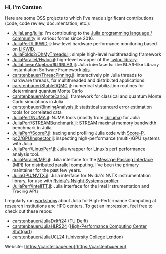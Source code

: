 ### Hi, I'm Carsten

Here are some OSS projects to which I've made significant contributions (code, code review, documentation, etc.):

- [JuliaLang/julia](https://github.com/JuliaLang/julia/): I'm contributing to the [Julia programming language / community](https://julialang.org/) in various forms since 2016.
- [JuliaPerf/LIKWID.jl](https://github.com/JuliaPerf/LIKWID.jl): low-level hardware performance monitoring based on [LIKWID](https://github.com/RRZE-HPC/likwid).
- [JuliaFolds2/OhMyThreads.jl](https://github.com/JuliaFolds2/OhMyThreads.jl): simple high-level multithreading framework
- [JuliaParallel/Hwloc.jl](https://github.com/JuliaParallel/Hwloc.jl): high-level wrapper of the [hwloc library](http://www.open-mpi.org/projects/hwloc/).
- [JuliaLinearAlgebra/BLISBLAS.jl](https://github.com/JuliaLinearAlgebra/BLISBLAS.jl): Julia interface for the BLAS-like Library Instantiation Software Framework [blis](https://github.com/flame/blis).
- [carstenbauer/ThreadPinning.jl](https://github.com/carstenbauer/ThreadPinning.jl): interactively pin Julia threads to hardware threads, for multithreaded and distributed applications.
- [carstenbauer/StableDQMC.jl](https://github.com/carstenbauer/StableDQMC.jl): numerical stabilization routines for determinant quantum Monte Carlo
- [carstenbauer/MonteCarlo.jl](https://github.com/carstenbauer/MonteCarlo.jl): framework for classical and quantum Monte Carlo simulations in Julia
- [carstenbauer/BinningAnalysis.jl](https://github.com/carstenbauer/BinningAnalysis.jl): statistical standard error estimation tools for correlated data
- [JuliaPerf/NUMA.jl](https://github.com/JuliaPerf/NUMA.jl): NUMA tools (mostly from [libnuma](https://man7.org/linux/man-pages/man3/numa.3.html)) for Julia
- [JuliaPerf/STREAMBenchmark.jl](https://github.com/JuliaPerf/STREAMBenchmark.jl): [STREAM](https://www.cs.virginia.edu/stream/) maximal memory bandwidth benchmark in Julia
- [JuliaPerf/ScoreP.jl](https://github.com/JuliaPerf/ScoreP.jl): tracing and profiling Julia code with [Score-P](https://www.vi-hps.org/projects/score-p/).
- [pc2/GPUInspector.jl](https://github.com/pc2/GPUInspector.jl): inspecting high-performance (multi-)GPU systems with Julia
- [JuliaPerf/LinuxPerf.jl](https://github.com/JuliaPerf/LinuxPerf.jl): Julia wrapper for Linux's perf performance analysis tool.
- [JuliaParallel/MPI.jl](https://github.com/JuliaParallel/MPI.jl): Julia interface for the [Message Passing Interface (MPI)](https://www.mpi-forum.org/) for distributed parallel computing. I've been the primary maintainer for the past few years.
- [JuliaGPU/NVTX.jl](https://github.com/JuliaGPU/NVTX.jl): Julia interface for Nvidia's NVTX instrumentation library, for use with [Nvidia's Nsight Systems profiler](https://developer.nvidia.com/nsight-systems).
- [JuliaPerf/IntelITT.jl](https://github.com/JuliaPerf/IntelITT.jl): Julia interface for the Intel Instrumentation and Tracing APIs

I regularly run [workshops](https://carstenbauer.eu/#workshops) about Julia for High-Performance Computing at research institutions and HPC centers. To get an impression, feel free to check out these repos:

- [carstenbauer/JuliaDeltft24](https://github.com/carstenbauer/JuliaDelft24/) ([TU Delft](https://tudelft.nl/))
- [carstenbauer/JuliaHLRS24](https://github.com/carstenbauer/JuliaHLRS24/) ([High-Performance Computing Center Stuttgart](https://www.hlrs.de/))
- [carstenbauer/JuliaUCL24](https://github.com/carstenbauer/JuliaUCL24/) ([University College London](https://www.ucl.ac.uk/advanced-research-computing/))

Website: [https://carstenbauer.eu](https://carstenbauer.eu)
